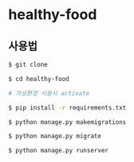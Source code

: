 # healthy-food

## 사용법


```bash
$ git clone 

$ cd healthy-food

# 가상환경 사용시 activate

$ pip install -r requirements.txt

$ python manage.py makemigrations

$ python manage.py migrate

$ python manage.py runserver
```

